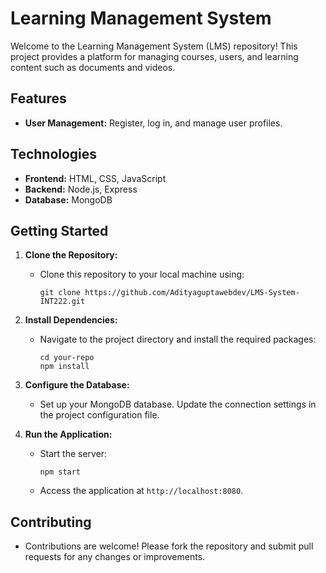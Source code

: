 # Learning Management System

Welcome to the Learning Management System (LMS) repository! This project provides a platform for managing courses, users, and learning content such as documents and videos.

## Features
- **User Management:** Register, log in, and manage user profiles.


## Technologies
- **Frontend:** HTML, CSS, JavaScript
- **Backend:** Node.js, Express
- **Database:** MongoDB

## Getting Started

1. **Clone the Repository:**
   - Clone this repository to your local machine using:
     ```shell
     git clone https://github.com/Adityaguptawebdev/LMS-System-INT222.git
     ```
2. **Install Dependencies:**
   - Navigate to the project directory and install the required packages:
     ```shell
     cd your-repo
     npm install
     ```
3. **Configure the Database:**
   - Set up your MongoDB database. Update the connection settings in the project configuration file.

4. **Run the Application:**
   - Start the server:
     ```shell
     npm start
     ```
   - Access the application at `http://localhost:8080`.

## Contributing
- Contributions are welcome! Please fork the repository and submit pull requests for any changes or improvements.

